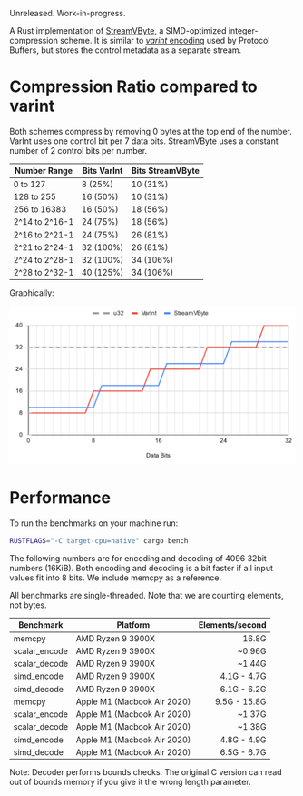Unreleased. Work-in-progress.

A Rust implementation of [StreamVByte][svb], a SIMD-optimized
integer-compression scheme. It is similar to [_varint_ encoding][varint] used by
Protocol Buffers, but stores the control metadata as a separate stream.

[svb]: https://github.com/lemire/streamvbyte
[varint]: https://developers.google.com/protocol-buffers/docs/encoding

# Compression Ratio compared to varint

Both schemes compress by removing 0 bytes at the top end of the number. VarInt
uses one control bit per 7 data bits. StreamVByte uses a constant number of 2
control bits per number.

| Number Range     | Bits VarInt | Bits StreamVByte |
|------------------|-------------|------------------|
| 0 to 127         | 8    (25%)  | 10   (31%)       |
| 128 to 255       | 16   (50%)  | 10   (31%)       |
| 256 to 16383     | 16   (50%)  | 18   (56%)       |
| 2^14 to 2^16-1   | 24   (75%)  | 18   (56%)       |
| 2^16 to 2^21-1   | 24   (75%)  | 26   (81%)       |
| 2^21 to 2^24-1   | 32  (100%)  | 26   (81%)       |
| 2^24 to 2^28-1   | 32  (100%)  | 34  (106%)       |
| 2^28 to 2^32-1   | 40  (125%)  | 34  (106%)       |

Graphically:

![](compression-ratio.png)

# Performance

To run the benchmarks on your machine run:

```sh
RUSTFLAGS="-C target-cpu=native" cargo bench
```

The following numbers are for encoding and decoding of 4096 32bit numbers
(16KiB). Both encoding and decoding is a bit faster if all input values fit into
8 bits. We include memcpy as a reference.

All benchmarks are single-threaded. Note that we are counting elements, not
bytes.

| Benchmark      | Platform                    | Elements/second |
|----------------|-----------------------------|----------------:|
| memcpy         | AMD Ryzen 9 3900X           |           16.8G |
| scalar_encode  | AMD Ryzen 9 3900X           |          ~0.96G |
| scalar_decode  | AMD Ryzen 9 3900X           |          ~1.44G |
| simd_encode    | AMD Ryzen 9 3900X           |     4.1G - 4.7G |
| simd_decode    | AMD Ryzen 9 3900X           |     6.1G - 6.2G |
| memcpy         | Apple M1 (Macbook Air 2020) |    9.5G - 15.8G |
| scalar_encode  | Apple M1 (Macbook Air 2020) |          ~1.37G |
| scalar_decode  | Apple M1 (Macbook Air 2020) |          ~1.38G |
| simd_encode    | Apple M1 (Macbook Air 2020) |     4.8G - 4.9G |
| simd_decode    | Apple M1 (Macbook Air 2020) |     6.5G - 6.7G |


Note: Decoder performs bounds checks. The original C version can read out of
bounds memory if you give it the wrong length parameter.
